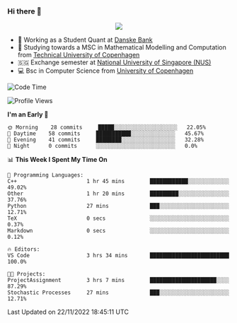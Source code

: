 ### Hi there 👋

<p align="center">
  <img src="https://media4.giphy.com/media/3ohzdKy5Z8TChSDuiA/giphy.gif?cid=ecf05e47r69cojk56gup9q8mep9liy48s94dn2uxsfh6fv39&rid=giphy.gif&ct=g" />
</p>

* 🏦 Working as a Student Quant at [Danske Bank](https://danskebank.dk)
* 🧮 Studying towards a MSC in Mathematical Modelling and Computation from [Technical University of Copenhagen](https://www.dtu.dk)
* 🇸🇬 Exchange semester at [National University of Singapore (NUS)](https://www.nus.edu.sg)
* 💻 Bsc in Computer Science from [University of Copenhagen](https://www.ku.dk/english/)


<!--START_SECTION:waka-->
![Code Time](http://img.shields.io/badge/Code%20Time-42%20hrs%2010%20mins-blue)

![Profile Views](http://img.shields.io/badge/Profile%20Views-0-blue)

**I'm an Early 🐤** 

```text
🌞 Morning    28 commits     █████░░░░░░░░░░░░░░░░░░░░   22.05% 
🌆 Daytime    58 commits     ███████████░░░░░░░░░░░░░░   45.67% 
🌃 Evening    41 commits     ████████░░░░░░░░░░░░░░░░░   32.28% 
🌙 Night      0 commits      ░░░░░░░░░░░░░░░░░░░░░░░░░   0.0%

```


📊 **This Week I Spent My Time On** 

```text
💬 Programming Languages: 
C++                      1 hr 45 mins        ████████████░░░░░░░░░░░░░   49.02% 
Other                    1 hr 20 mins        █████████░░░░░░░░░░░░░░░░   37.76% 
Python                   27 mins             ███░░░░░░░░░░░░░░░░░░░░░░   12.71% 
TeX                      0 secs              ░░░░░░░░░░░░░░░░░░░░░░░░░   0.37% 
Markdown                 0 secs              ░░░░░░░░░░░░░░░░░░░░░░░░░   0.12%

🔥 Editors: 
VS Code                  3 hrs 34 mins       █████████████████████████   100.0%

🐱‍💻 Projects: 
ProjectAssignment        3 hrs 7 mins        █████████████████████░░░░   87.29% 
Stochastic Processes     27 mins             ███░░░░░░░░░░░░░░░░░░░░░░   12.71%

```


 Last Updated on 22/11/2022 18:45:11 UTC
<!--END_SECTION:waka-->
